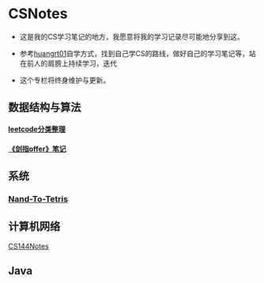 # CSNotes

- 这是我的CS学习笔记的地方，我愿意将我的学习记录尽可能地分享到这。

- 参考[huangrt01](https://github.com/huangrt01)自学方式，找到自己学CS的路线，做好自己的学习笔记等，站在前人的肩膀上持续学习，迭代

- 这个专栏将终身维护与更新。

## 数据结构与算法

#### [leetcode分类整理](https://github.com/RshStone/CS-Notes/blob/master/Notes/Output/leetcode.md) 

#### [《剑指offer》笔记](https://github.com/RshStone/CS-Notes/blob/master/Notes/Output/%E3%80%8A%E5%89%91%E6%8C%87offer%E3%80%8B%E7%AC%94%E8%AE%B0.md)

## 系统

### [Nand-To-Tetris](https://github.com/RshStone/CS-Notes/blob/master/Notes/Output/Nand-to-Tetris.md)

## 计算机网络

[CS144Notes](https://github.com/RshStone/CS-Notes/blob/master/Notes/Output/CS144.md)

## Java

